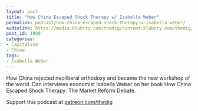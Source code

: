 ```yaml
---
layout: post
title: "How China Escaped Shock Therapy w/ Isabella Weber"
permalink: podcast/how-china-escaped-shock-therapy-w-isabella-weber/
audiolink: https://media.blubrry.com/thedig/content.blubrry.com/thedig/The_Dig-EP_315-Weber.mp3
post_id: 1990
categories: 
- Capitalism
- China
tags: 
- Isabella Weber
---
```


How China rejected neoliberal orthodoxy and became the new workshop of the world. Dan interviews economist Isabella Weber on her book How China Escaped Shock Therapy: The Market Reform Debate. 

Support this podcast at [patreon.com/thedig](http://www.patreon.com/TheDig) 